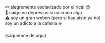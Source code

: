 💤 alegremente esclavizado por el rical 😊
<br>
🚫 caigo en depresion si no como algo
<br>
⚠ soy un gran webon (pero si hay pisto ya no)
<br>
soy un adicto a la cafeina ☕
<br>
<br>
(saquenme de aqui)
